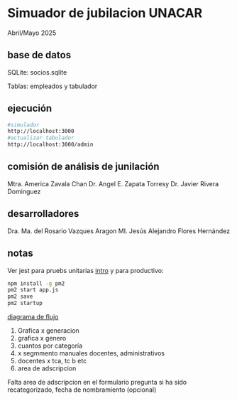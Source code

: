 # Simuador de jubilacion UNACAR

Abril/Mayo 2025

## base de datos

SQLite: socios.sqlite

Tablas: empleados y tabulador

## ejecución

```sh
#simulador
http://localhost:3000
#actualizar tabulador
http://localhost:3000/admin
```

## comisión de análisis de junilación

Mtra. America Zavala Chan
Dr. Angel E. Zapata Torresy
Dr. Javier Rivera Dominguez

## desarrolladores

Dra. Ma. del Rosario Vazques Aragon
MI. Jesús Alejandro Flores Hernández

## notas

Ver jest para pruebs unitarias
[intro](https://tecnops.es/testing-en-javascript-con-jest-parte-1-de-2/)
y para productivo:

```sh
npm install -g pm2
pm2 start app.js
pm2 save
pm2 startup
```

[diagrama de flujo](https://mailunacar-my.sharepoint.com/:u:/g/personal/mvazquez_pampano_unacar_mx/EboiGPtfaGxNocEn-l0ALGwBjynaEWAWL3IVhl79ClI5uA?e=yjs7AP)


1. Grafica x generacion
2. grafica x genero
3. cuantos por categoría
4. x segmmento manuales docentes, administrativos
4. docentes x tca, tc b etc
5. area de adscripcion

Falta area de adscripcion en el formulario
pregunta si ha sido recategorizado, fecha de nombramiento (opcional)
